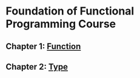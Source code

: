 # Foundation of Functional Programming Course

## Chapter 1: [Function](https://julien-truffaut.github.io/fp-foundation/Function.html#1)

## Chapter 2: [Type](https://julien-truffaut.github.io/fp-foundation/Type.html#1)
